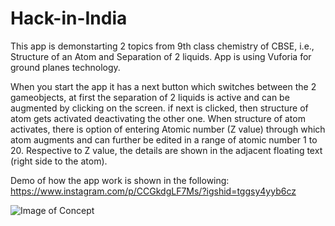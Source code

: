 # Hack-in-India

This app is demonstarting 2 topics from 9th class chemistry of CBSE, i.e., Structure of an Atom and Separation of 2 liquids. App is using Vuforia for ground planes technology.

When you start the app it has a next button which switches between the 2 gameobjects, at first the separation of 2 liquids is active and can be augmented by clicking on the screen. if next is clicked, then structure of atom gets activated deactivating the other one. When structure of atom activates, there is option of entering Atomic number (Z value) through which atom augments and can further be edited in a range of atomic number 1 to 20. Respective to Z value, the details are shown in the adjacent floating text (right side to the atom).

Demo of how the app work is shown in the following:
https://www.instagram.com/p/CCGkdgLF7Ms/?igshid=tggsy4yyb6cz

![Image of Concept](https://github.com/skjagan/Hack-in-India/blob/master/Screenshot_20200701-193132.png)

